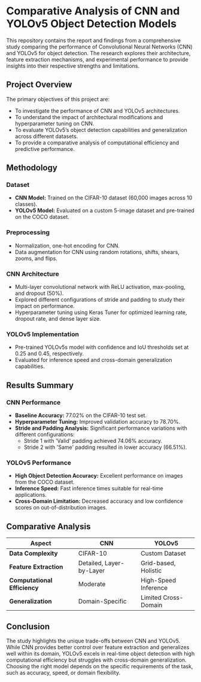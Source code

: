 # Comparative Analysis of CNN and YOLOv5 Object Detection Models

This repository contains the report and findings from a comprehensive study comparing the performance of Convolutional Neural Networks (CNN) and YOLOv5 for object detection. The research explores their architecture, feature extraction mechanisms, and experimental performance to provide insights into their respective strengths and limitations.

## Project Overview
The primary objectives of this project are:
- To investigate the performance of CNN and YOLOv5 architectures.
- To understand the impact of architectural modifications and hyperparameter tuning on CNN.
- To evaluate YOLOv5’s object detection capabilities and generalization across different datasets.
- To provide a comparative analysis of computational efficiency and predictive performance.

## Methodology
### Dataset
- **CNN Model:** Trained on the CIFAR-10 dataset (60,000 images across 10 classes).
- **YOLOv5 Model:** Evaluated on a custom 5-image dataset and pre-trained on the COCO dataset.

### Preprocessing
- Normalization, one-hot encoding for CNN.
- Data augmentation for CNN using random rotations, shifts, shears, zooms, and flips.

### CNN Architecture
- Multi-layer convolutional network with ReLU activation, max-pooling, and dropout (50%).
- Explored different configurations of stride and padding to study their impact on performance.
- Hyperparameter tuning using Keras Tuner for optimized learning rate, dropout rate, and dense layer size.

### YOLOv5 Implementation
- Pre-trained YOLOv5s model with confidence and IoU thresholds set at 0.25 and 0.45, respectively.
- Evaluated for inference speed and cross-domain generalization capabilities.

## Results Summary
### CNN Performance
- **Baseline Accuracy:** 77.02% on the CIFAR-10 test set.
- **Hyperparameter Tuning:** Improved validation accuracy to 78.70%.
- **Stride and Padding Analysis:** Significant performance variations with different configurations:
  - Stride 1 with 'Valid' padding achieved 74.06% accuracy.
  - Stride 2 with 'Same' padding resulted in lower accuracy (66.51%).

### YOLOv5 Performance
- **High Object Detection Accuracy:** Excellent performance on images from the COCO dataset.
- **Inference Speed:** Fast inference times suitable for real-time applications.
- **Cross-Domain Limitation:** Decreased accuracy and low confidence scores on out-of-distribution images.

## Comparative Analysis
| Aspect                   | CNN                    | YOLOv5            |
|--------------------------|------------------------|-------------------|
| **Data Complexity**       | CIFAR-10               | Custom Dataset    |
| **Feature Extraction**    | Detailed, Layer-by-Layer | Grid-based, Holistic |
| **Computational Efficiency** | Moderate              | High-Speed Inference |
| **Generalization**        | Domain-Specific        | Limited Cross-Domain |

## Conclusion
The study highlights the unique trade-offs between CNN and YOLOv5. While CNN provides better control over feature extraction and generalizes well within its domain, YOLOv5 excels in real-time object detection with high computational efficiency but struggles with cross-domain generalization. Choosing the right model depends on the specific requirements of the task, such as accuracy, speed, or domain flexibility.
